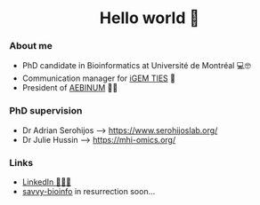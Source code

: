 
<h1 align="center">Hello world 👋</h1>

### About me

- PhD candidate in Bioinformatics at Université de Montréal 💻🤓 
- Communication manager for <a href='https://igem-ties.info/'>iGEM TIES</a> 📱
- President of <a href='http://www.aebinum.umontreal.ca/'>AEBINUM</a> 👩‍🎓 

### PhD supervision

- Dr Adrian Serohijos --> https://www.serohijoslab.org/
- Dr Julie Hussin --> https://mhi-omics.org/

### Links

- <a href='https://www.linkedin.com/in/savandara-besse'>LinkedIn 👨🏽‍💻</a>
- <a href=''>savvy-bioinfo</a> in resurrection soon...
